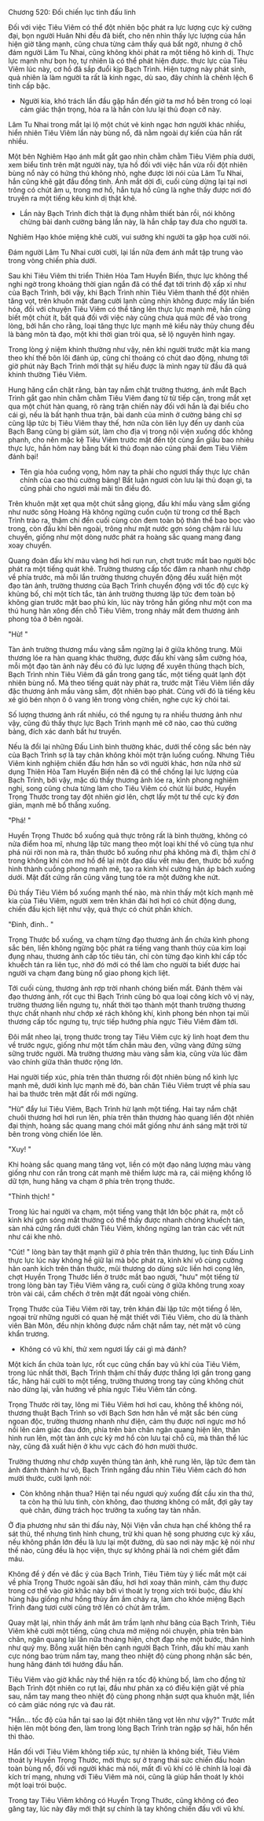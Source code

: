 




Chương 520: Đối chiến lục tinh đấu linh


Đối với việc Tiêu Viêm có thể đột nhiên bộc phát ra lực lượng cực kỳ cường đại, bọn người Huân Nhi đều đã biết, cho nên nhìn thấy lực lượng của hắn hiện giờ tăng mạnh, cũng chưa từng cảm thấy quá bất ngờ, nhưng ở chỗ đám người Lâm Tu Nhai, cũng không khỏi phát ra một tiếng hô kinh dị. Thực lực mạnh như bọn họ, tự nhiên là có thể phát hiện được. thực lực của Tiêu Viêm lúc này, cơ hồ đã sắp đuổi kịp Bạch Trình. Hiện tượng này phát sinh, quả nhiên là làm người ta rất là kinh ngạc, dù sao, đây chính là chênh lệch 6 tinh cấp bậc.

- Người kia, khó trách lần đầu gặp hắn đến giờ ta mơ hồ bên trong có loại cảm giác thận trọng, hóa ra là hắn còn lưu lại thủ đoạn cỡ này.

Lâm Tu Nhai trong mắt lại lộ một chút vẻ kinh ngạc hơn người khác nhiều, hiển nhiên Tiêu Viêm lần này bùng nổ, đã nằm ngoài dự kiến của hắn rất nhiều.

Một bên Nghiêm Hạo ánh mắt gắt gao nhìn chằm chằm Tiêu Viêm phía dưới, xem biểu tình trên mặt người này, tựa hồ đối với việc hắn vừa rồi đột nhiên bùng nổ này có hứng thú không nhỏ, nghe được lời nói của Lâm Tu Nhai, hắn cũng khẽ gật đầu đồng tình. Ánh mắt dời đi, cuối cùng dừng lại tại nơi trông có chút âm u, trong mơ hồ, hắn tựa hồ cũng là nghe thấy được nơi đó truyền ra một tiếng kêu kinh dị thật khẽ.

- Lần này Bạch Trình đích thật là đụng nhằm thiết bản rồi, nói không chừng bài danh cường bảng lần này, là hắn chắp tay đưa cho người ta.

Nghiêm Hạo khóe miệng khẽ cười, vui sướng khi người ta gặp họa cười nói.

Đám người Lâm Tu Nhai cười cười, lại lần nữa đem ánh mắt tập trung vào trong vòng chiến phía dưới.

Sau khi Tiêu Viêm thi triển Thiên Hỏa Tam Huyền Biến, thực lực không thể nghi ngờ trong khoảng thời gian ngắn đã có thể đạt tới trình độ xấp xỉ như của Bạch Trình, bởi vậy, khi Bạch Trình nhìn Tiêu Viêm thanh thế đột nhiên tăng vọt, trên khuôn mặt đang cười lạnh cũng nhịn không được mấy lần biến hóa, đối với chuyện Tiêu Viêm có thể tăng lên thực lực mạnh mẽ, hắn cũng biết một chút ít, bất quá đối với việc này cũng chưa quá mức để vào trong lòng, bởi hắn cho rằng, loại tăng thực lực mạnh mẽ kiểu này thủy chung đều là bàng môn tà đạo, một khi thời gian trôi qua, sẽ lộ nguyên hình ngay.

Trong lòng ý niệm khinh thường như vậy, nên khi người trước mặt kia mang theo khí thế bôn lôi đánh úp, cũng chỉ thoáng có chút dao động, nhưng tới giờ phút này Bạch Trình mới thật sự hiểu được là mình ngay từ đầu đã quá khinh thường Tiêu Viêm.

Hung hăng cắn chặt răng, bàn tay nắm chặt trường thương, ánh mắt Bạch Trình gắt gao nhìn chằm chằm Tiêu Viêm đang từ từ tiếp cận, trong mắt xẹt qua một chút hàn quang, rõ ràng trận chiến này đối với hắn là đại biểu cho cái gì, nếu là bất hạnh thua trận, bài danh của mình ở cường bảng chỉ sợ cũng lập tức bị Tiêu Viêm thay thế, hơn nữa còn liên lụy đến uy danh của Bạch Bang cũng bị giảm sút, làm cho địa vị trong nội viện xuống dốc không phanh, cho nên mặc kệ Tiêu Viêm trước mặt đến tột cùng ẩn giấu bao nhiêu thực lực, hắn hôm nay bằng bất kì thủ đoạn nào cũng phải đem Tiêu Viêm đánh bại!

- Tên gia hỏa cuồng vọng, hôm nay ta phải cho ngươi thấy thực lực chân chính của cao thủ cường bảng! Bất luận ngươi còn lưu lại thủ đoạn gì, ta cũng phải cho ngươi mãi mãi tin điều đó.

Trên khuôn mặt xẹt qua một chút sẳng giọng, đấu khí mầu vàng sẫm giống như nước sông Hoàng Hà không ngừng cuồn cuộn từ trong cơ thể Bạch Trình trào ra, thậm chí đến cuối cùng còn đem toàn bộ thân thể bao bọc vào trong, còn đấu khí bên ngoài, trông như mặt nước gợn sóng chậm rãi lưu chuyển, giống như một dòng nước phát ra hoàng sắc quang mang đang xoay chuyển.

Quang đoàn đấu khí màu vàng hơi hơi run run, chợt trước mắt bao người bộc phát ra một tiếng quát khẽ. Trường thương cấp tốc đâm ra nhanh như chớp về phía trước, mà mỗi lần trường thương chuyển động đều xuất hiện một đạo tàn ảnh, trường thương của Bạch Trình chuyển động với tốc độ cực kỳ khủng bố, chỉ một tích tắc, tàn ảnh trường thương lập tức đem toàn bộ không gian trước mặt bao phủ kín, lúc này trông hắn giống như một con ma thú hung hãn xông đến chỗ Tiêu Viêm, trong nháy mắt đem thương ảnh phong tỏa ở bên ngoài.

"Hừ! "

Tàn ảnh trường thương mầu vàng sẫm ngừng lại ở giữa không trung. Mũi thương lóe ra hàn quang khác thường, được đấu khí vàng sẫm cường hóa, mỗi một đạo tàn ảnh này đều có đủ lực lượng để xuyên thủng thạch bích, Bạch Trình nhìn Tiêu Viêm đã gần trong gang tấc, một tiếng quát lạnh đột nhiên bùng nổ. Mà theo tiếng quát này phát ra, trước mặt Tiêu Viêm liền dầy đặc thương ảnh mầu vàng sẫm, đột nhiên bạo phát. Cùng với đó là tiếng kêu xé gió bén nhọn ô ô vang lên trong vòng chiến, nghe cực kỳ chói tai.

Số lượng thương ảnh rất nhiều, có thể ngưng tụ ra nhiều thương ảnh như vậy, cũng đủ thấy thực lực Bạch Trình mạnh mẽ cỡ nào, cao thủ cường bảng, đích xác danh bất hư truyền.

Nếu là đổi lại những Đấu Linh bình thường khác, dưới thế công sắc bén này của Bạch Trình sợ là tay chân không khỏi một trận luống cuống. Nhưng Tiêu Viêm kinh nghiệm chiến đấu hơn hẳn so với người khác, hơn nữa nhờ sử dụng Thiên Hỏa Tam Huyền Biến nên đã có thể chống lại lực lượng của Bạch Trình, bởi vậy, mặc dù thấy thương ảnh lóe ra, kình phong nghiêm nghị, song cũng chưa từng làm cho Tiêu Viêm có chút lùi bước, Huyền Trọng Thước trong tay đột nhiên giơ lên, chợt lấy một tư thế cực kỳ đơn giản, mạnh mẽ bổ thẳng xuống.

"Phá! "

Huyền Trọng Thước bổ xuống quả thực trông rất là bình thường, không có nửa điểm hoa mĩ, nhưng lập tức mang theo một loại khí thế vô cùng tựa như phá núi rời non mà ra, thân thước bổ xuống như phá không mà đi, thậm chí ở trong không khí còn mơ hồ để lại một đạo dấu vết màu đen, thước bổ xuống hình thành cuồng phong mạnh mẽ, tạo ra kình khí cường hãn áp bách xuống dưới. Mặt đất cứng rắn cũng văng tung tóe ra một đường khe nứt.

Đủ thấy Tiêu Viêm bổ xuống mạnh thế nào, mà nhìn thấy một kích mạnh mẽ kia của Tiêu Viêm, người xem trên khán đài hơi hơi có chút động dung, chiến đấu kịch liệt như vậy, quả thực có chút phấn khích.

"Đinh, đinh.. "

Trọng Thước bổ xuống, va chạm từng đạo thương ảnh ẩn chứa kình phong sắc bén, liền không ngừng bộc phát ra tiếng vang thanh thúy của kim loại đụng nhau, thương ảnh cấp tốc tiêu tán, chỉ còn từng đạo kình khí cấp tốc khuếch tán ra liên tục, nhờ đó mới có thể làm cho người ta biết được hai người va chạm đang bùng nổ giao phong kịch liệt.

Tới cuối cùng, thương ảnh rợp trời nhanh chóng biến mất. Đánh thêm vài đạo thương ảnh, rốt cục thì Bạch Trình cũng bỏ qua loại công kích vô vị này, trường thương liền ngưng tụ, nhất thời tạo thành một thanh trường thương thực chất nhanh như chớp xé rách không khí, kình phong bén nhọn tại mũi thương cấp tốc ngưng tụ, trực tiếp hướng phía ngực Tiêu Viêm đâm tới.

Đôi mắt nheo lại, trọng thước trong tay Tiêu Viêm cực kỳ linh hoạt đem thu về trước ngực, giống như một tấm chắn màu đen, vững vàng đứng sừng sững trước người. Mà trường thương màu vàng sẫm kia, cũng vừa lúc đâm vào chính giữa thân thước rộng lớn.

Hai người tiếp xúc, phía trên thân thương rồi đột nhiên bùng nổ kình lực mạnh mẽ, dưới kình lực mạnh mẽ đó, bàn chân Tiêu Viêm trượt về phía sau hai ba thước trên mặt đất rồi mới ngừng.

"Hừ" đẩy lui Tiêu Viêm, Bạch Trình hừ lạnh một tiếng. Hai tay nắm chặt chuôi thương hơi hơi run lên, phía trên thân thương hào quang liền đột nhiên đại thịnh, hoàng sắc quang mang chói mắt giống như ánh sáng mặt trời từ bên trong vòng chiến lóe lên.

"Xuy! "

Khi hoàng sắc quang mang tăng vọt, liền có một đạo năng lượng màu vàng giống như con rắn trong cát mạnh mẽ thiểm lược mà ra, cái miệng khổng lồ dữ tợn, hung hăng va chạm ở phía trên trọng thước.

"Thình thịch! "

Trong lúc hai người va chạm, một tiếng vang thật lớn bộc phát ra, một cỗ kình khí gợn sóng mắt thường có thể thấy được nhanh chóng khuếch tán, sàn nhà cứng rắn dưới chân Tiêu Viêm, không ngừng lan tràn các vết nứt như cái khe nhỏ.

"Cút! " lòng bàn tay thật mạnh giữ ở phía trên thân thương, lục tinh Đấu Linh thực lực lúc này không hề giữ lại mà bộc phát ra, kình khí vô cùng cường hãn oanh kích trên thân thước, mũi thương do dùng sức liền hơi cong lên, chợt Huyền Trọng Thước liền ở trước mắt bao người, "hưu" một tiếng từ trong lòng bàn tay Tiêu Viêm văng ra, cuối cùng ở giữa không trung xoay tròn vài cái, cắm chếch ở trên mặt đất ngoài vòng chiến.

Trọng Thước của Tiêu Viêm rời tay, trên khán đài lập tức một tiếng ồ lên, ngoại trừ những người có quan hệ mật thiết với Tiêu Viêm, cho dù là thành viên Bàn Môn, đều nhịn không được nắm chặt nắm tay, nét mặt vô cùng khẩn trương.

- Không có vũ khí, thử xem ngươi lấy cái gì mà đánh?

Một kích ẩn chứa toàn lực, rốt cục cũng chấn bay vũ khí của Tiêu Viêm, trong lúc nhất thời, Bạch Trình thậm chí thấy được thắng lợi gần trong gang tấc, hăng hái cười to một tiếng, trường thương trong tay cũng không chút nào dừng lại, vẫn hướng về phía ngực Tiêu Viêm tấn công.

Trọng Thước rời tay, lông mi Tiêu Viêm hơi hơi cau, không thể không nói, thương thuật Bạch Trình so với Bạch Sơn hơn hẳn về mặt sắc bén cùng ngoan độc, trường thương nhanh như điện, cảm thụ được nơi ngực mơ hồ nổi lên cảm giác đau đớn, phía trên bàn chân ngân quang hiện lên, thân hình run lên, một tàn ảnh cực kỳ mơ hồ còn lưu tại chỗ cũ, mà thân thể lúc này, cũng đã xuất hiện ở khu vực cách đó hơn mười thước.

Trường thương như chớp xuyên thủng tàn ảnh, khẽ rung lên, lập tức đem tàn ảnh đánh thành hư vô, Bạch Trình ngẩng đầu nhìn Tiêu Viêm cách đó hơn mười thước, cười lạnh nói:

- Còn không nhận thua? Hiện tại nếu ngươi quỳ xuống đất cầu xin tha thứ, ta còn hạ thủ lưu tình, còn không, đao thương không có mắt, đợi gãy tay què chân, đừng trách học trưởng ta xuống tay tàn nhẫn.

Ở địa phương như sân thi đấu này, Nội Viện vẫn chưa hạn chế không thể ra sát thủ, thế nhưng tình hình chung, trừ khi quan hệ song phương cực kỳ xấu, nếu không phần lớn đều là lưu lại một đường, dù sao nơi này mặc kệ nói như thế nào, cũng đều là học viện, thực sự không phải là nơi chém giết đẫm máu.

Không để ý đến vẻ đắc ý của Bạch Trình, Tiêu Tiêm tùy ý liếc mắt một cái về phía Trọng Thước ngoài sân đấu, hơi hơi xoay thân mình, cảm thụ được trong cơ thể vào giờ khắc này bởi vì thoát ly trọng xích trói buộc, đấu khí hùng hậu giống như hồng thủy ầm ầm chảy ra, làm cho khóe miệng Bạch Trình đang tươi cười cũng trở lên có chút âm trầm.

Quay mặt lại, nhìn thấy ánh mắt âm trầm lạnh như băng của Bạch Trình, Tiêu Viêm khẽ cười một tiếng, cũng chưa mở miệng nói chuyện, phía trên bàn chân, ngân quang lại lần nữa thoáng hiện, chợt đạp nhẹ một bước, thân hình như quỷ mỵ. Bỗng xuất hiện bên cạnh người Bạch Trình, đấu khí màu xanh cực nóng bao trùm nắm tay, mang theo nhiệt độ cùng phong nhận sắc bén, hung hăng đánh tới hướng đầu hắn.

Tiêu Viêm vào giờ khắc này thể hiện ra tốc độ khủng bố, làm cho đồng tử Bạch Trình đột nhiên co rụt lại, đầu như phản xạ có điều kiện giật về phía sau, nắm tay mang theo nhiệt độ cùng phong nhận sượt qua khuôn mặt, liền có cảm giác nóng rực và đau rát.

"Hắn... tốc độ của hắn tại sao lại đột nhiên tăng vọt lên như vậy?" Trước mắt hiện lên một bóng đen, làm trong lòng Bạch Trình tràn ngập sợ hãi, hổn hển thì thào.

Hắn đối với Tiêu Viêm không tiếp xúc, tự nhiên là không biết, Tiêu Viêm thoát ly Huyền Trọng Thước, mới thực sự ở trạng thái sức chiến đấu hoàn toàn bùng nổ, đối với người khác mà nói, mất đi vũ khí có lẽ chính là loại đả kích trí mạng, nhưng với Tiêu Viêm mà nói, cũng là giúp hắn thoát ly khỏi một loại trói buộc.

Trong tay Tiêu Viêm không có Huyền Trọng Thước, cũng không có đeo găng tay, lúc này đây mới thật sự chính là tay không chiến đấu với vũ khí.




